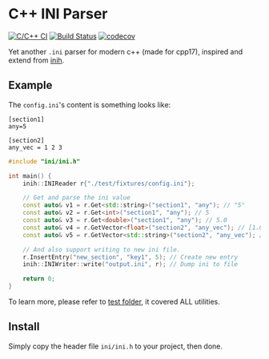 # C++ INI Parser

[![C/C++ CI](https://github.com/SSARCandy/ini-cpp/workflows/C/C++%20CI/badge.svg?branch=master)](https://github.com/SSARCandy/ini-cpp/actions)
[![Build Status](https://travis-ci.org/SSARCandy/ini-cpp.svg?branch=master)](https://travis-ci.org/SSARCandy/ini-cpp)
[![codecov](https://codecov.io/gh/SSARCandy/ini-cpp/branch/master/graph/badge.svg)](https://codecov.io/gh/SSARCandy/ini-cpp)
  
Yet another `.ini` parser for modern c++ (made for cpp17), inspired and extend from [inih](https://github.com/benhoyt/inih).


## Example

The `config.ini`'s content is something looks like:

```
[section1]
any=5

[section2]
any_vec = 1 2 3
```

```cpp
#include "ini/ini.h"

int main() {
    inih::INIReader r{"./test/fixtures/config.ini"};

    // Get and parse the ini value
    const auto& v1 = r.Get<std::string>("section1", "any"); // "5"
    const auto& v2 = r.Get<int>("section1", "any"); // 5
    const auto& v3 = r.Get<double>("section1", "any"); // 5.0
    const auto& v4 = r.GetVector<float>("section2", "any_vec"); // [1.0, 2.0, 3.0]
    const auto& v5 = r.GetVector<std::string>("section2", "any_vec"); // ["1", "2", "3"]

    // And also support writing to new ini file.
    r.InsertEntry("new_section", "key1", 5); // Create new entry
    inih::INIWriter::write("output.ini", r); // Dump ini to file

    return 0;
}
```

To learn more, please refer to [test folder](https://github.com/SSARCandy/ini-cpp/tree/master/test), it covered ALL utilities.

## Install

Simply copy the header file `ini/ini.h` to your project, then done. 
